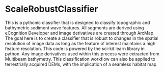# ScaleRobustClassifier
This is a pythonic classifier that is designed to classify topographic and bathymetric sediment wave features. All segments are derived using 
eCognition Developer and image derivatives are created through ArcMap. The goal here is to create a classifier that is robust to changes in 
the spatial resolution of image data as long as the feature of interest maintains a high feature resolution. This code is powered by the sci-kit
learn library in python. Any image derivatives used within this process were extracted from Multibeam bathymetry. This classification workflow 
can also be applied to terrestrially acquired DEMs, with the implication of a seamless habitat map. 

